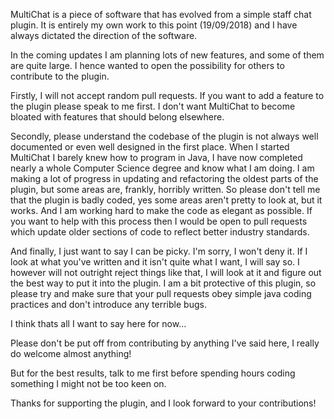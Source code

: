 MultiChat is a piece of software that has evolved from a simple staff chat plugin. It is entirely my own work to this point (19/09/2018) and I have always dictated the direction of the software.

In the coming updates I am planning lots of new features, and some of them are quite large. I hence wanted to open the possibility for others to contribute to the plugin.

Firstly, I will not accept random pull requests. If you want to add a feature to the plugin please speak to me first. I don't want MultiChat to become bloated with features that should belong elsewhere.

Secondly, please understand the codebase of the plugin is not always well documented or even well designed in the first place. When I started MultiChat I barely knew how to program in Java, I have now completed nearly a whole Computer Science degree and know what I am doing. I am making a lot of progress in updating and refactoring the oldest parts of the plugin, but some areas are, frankly, horribly written. So please don't tell me that the plugin is badly coded, yes some areas aren't pretty to look at, but it works. And I am working hard to make the code as elegant as possible. If you want to help with this process then I would be open to pull requests which update older sections of code to reflect better industry standards.

And finally, I just want to say I can be picky. I'm sorry, I won't deny it. If I look at what you've written and it isn't quite what I want, I will say so. I however will not outright reject things like that, I will look at it and figure out the best way to put it into the plugin. I am a bit protective of this plugin, so please try and make sure that your pull requests obey simple java coding practices and don't introduce any terrible bugs.

I think thats all I want to say here for now...

Please don't be put off from contributing by anything I've said here, I really do welcome almost anything!

But for the best results, talk to me first before spending hours coding something I might not be too keen on.

Thanks for supporting the plugin, and I look forward to your contributions!
